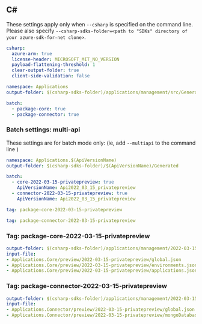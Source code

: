 ## C#

These settings apply only when `--csharp` is specified on the command line.
Please also specify `--csharp-sdks-folder=<path to "SDKs" directory of your azure-sdk-for-net clone>`.

```yaml $(csharp)
csharp:
  azure-arm: true
  license-header: MICROSOFT_MIT_NO_VERSION
  payload-flattening-threshold: 1
  clear-output-folder: true
  client-side-validation: false
```

``` yaml $(csharp) && !$(multiapi) && !$(csharp-profile)
namespace: Applications
output-folder: $(csharp-sdks-folder)/applications/management/src/Generated

batch:
  - package-core: true
  - package-connector: true
```

### Batch settings: multi-api
These settings are for batch mode only: (ie, add `--multiapi` to the command line )

``` yaml $(multiapi)
namespace: Applications.$(ApiVersionName)
output-folder: $(csharp-sdks-folder)/$(ApiVersionName)/Generated

batch:
  - core-2022-03-15-privatepreview: true
    ApiVersionName: Api2022_03_15_privatepreview
  - connector-2022-03-15-privatepreview: true
    ApiVersionName: Api2022_03_15_privatepreview
```

``` yaml $(core-2022-03-15-privatepreview)
tag: package-core-2022-03-15-privatepreview
```

``` yaml $(connector-2022-03-15-privatepreview)
tag: package-connector-2022-03-15-privatepreview
```

### Tag: package-core-2022-03-15-privatepreview
``` yaml $(tag) == 'package-core-2022-03-15-privatepreview'
output-folder: $(csharp-sdks-folder)/applications/management/2022-03-15-privatepreview/core/src/Generated
input-file:
- Applications.Core/preview/2022-03-15-privatepreview/global.json
- Applications.Core/preview/2022-03-15-privatepreview/environments.json
- Applications.Core/preview/2022-03-15-privatepreview/applications.json
```

### Tag: package-connector-2022-03-15-privatepreview
``` yaml $(tag) == 'package-connector-2022-03-15-privatepreview'
output-folder: $(csharp-sdks-folder)/applications/management/2022-03-15-privatepreview/connector/src/Generated
input-file:
- Applications.Connector/preview/2022-03-15-privatepreview/global.json
- Applications.Connector/preview/2022-03-15-privatepreview/mongoDatabases.json
```
